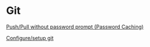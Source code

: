 # Git

[Push/Pull without password prompt (Password Caching)](https://help.github.com/articles/caching-your-github-password-in-git/)

[Configure/setup git](https://git-scm.com/book/en/v2/Getting-Started-First-Time-Git-Setup)

